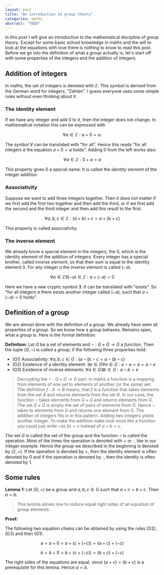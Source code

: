 ```yaml
---
layout: post
title: "An introduction to group theory"
categories: maths
abstract: "TODO"
---
```


In this post I will give an introduction to the mathematical discipline of _group theory_. Except for some basic school knowledge in maths and the will to look at the equations with love there is nothing to know to read this post. Before we go into the definition of what a _group_ actually is, let's start off with some properties of the integers and the addition of integers.

## Addition of integers

In maths, the set of integers is denoted with $\mathbb Z$. This symbol is derived from the German word for integers, "Zahlen". I guess everyone uses some simple rules without even thinking about it

### The identity element

If we have any integer and add 0 to it, then the integer does not change. In mathematical notation this can be expressed with

$$ \forall a \in \mathbb Z : a + 0 = a. $$

The symbol $\forall$ can be translated with "for all". Hence this reads "for all integers $a$ the equation $a + 0 = a$ holds". Adding 0 from the left works also:

$$ \forall a \in \mathbb Z: 0 + a = a $$

This property gives 0 a special name: It is called the _identity element_ of the integer addition.

### Associativity

Suppose we want to add three integers together. Then it does not matter if we first add the first two together and then add the third, or if we first add the second and the third integer and then add this result to the first:

$$ \forall a,b,c \in \mathbb Z : (a + b) + c = a + (b + c) $$

This property is called associativity.

### The inverse element

We already know a special element in the integers, the 0, which is the identity element of the addition of integers. Every integer has a special brother, called _inverse element_, so that their sum is equal to the identity element 0. For any integer $a$ the _inverse element_ is called $(-a)$.

$$ \forall a \in \mathbb Z \exists (-a) \in \mathbb Z : a + (-a) = 0 $$

Here we have a new cryptic symbol $\exists$. It can be translated with "exists". So "for all integers $a$ there exists another integer called $(-a)$, such that $a + (-a) = 0$ holds".

## Definition of a group

We are almost done with the definition of a _group_. We already have seen all properties of a _group_. So we know how a _group_ behaves. Remains open, what a _group_ is. Here is the formal definition:

**Definition:** Let $G$ be a set of elements and $\circ : G \times G \to G$ a _function_. Then the tuple $(G,\circ)$ is called a _group_, if the following three properties hold:

* (G1) Associativity: $\forall a,b,c \in G : (a \circ b) \circ c = a \circ (b \circ c)$
* (G2) Existence of a identity element: $\exists e \in G \forall a \in G : e \circ a = a = a \circ e$
* (G3) Existence of inverse elements: $\forall a \in G \exists b \in G : a \circ b = e$

> Decrypting the $\circ : G \times G \to G$ part: In maths a function is a mapping from elements of one set to elements of another (or the same) set. The definition $f : A \to B$ means, that $f$ is a function that takes elements from the set $A$ and returns elements from the set $B$. In our case, the function $\circ$ takes elements from $G \times G$ and returns elements from $G$. The set $G \times G$ is simply the set of pairs of elements from $G$. Hence $\circ$ takes to elements from $G$ and returns one element from $G$. The addition of integers fits in in this pattern. Adding two integers yields another integer. To make the addition make look more like a function you could just write $+(a,b) = c$ instead of $a + b = c$.

The set $G$ is called the set of the group and the function $\circ$ is called the operation. Most of the times the operation is denoted with $+$ or $\cdot$, like in our integer example. Hence the group we described in the beginning is denoted by $(\mathbb Z, +)$. If the operation is denoted by $+$, then the identity element is often denoted by $0$ and if the operation is denoted by $\cdot$, then the identity is often denoted by $1$.

## Some rules

**Lemma 1:** Let $(G,+)$ be a group and $a,b,c \in G$ such that $a+c = b+c$. Then $a = b$.

> This lemma allows one to reduce equal right sides of an equation of group elements.

**Proof:**

The following two equation chains can be obtained by using the rules (G2), (G3) and then (G1).

$$ a = a + 0 = a + (c + (-c)) = (a + c) + (-c) $$

$$ b = b + 0 = b + (c + (-c)) = (b + c) + (-c) $$

The right sides of the equations are equal, since $(a+c) = (b+c)$ is a prerequisite for this lemma. Hence $a = b$.
